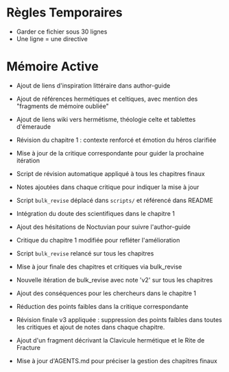 # Règles Temporaires
- Garder ce fichier sous 30 lignes
- Une ligne = une directive
# Mémoire Active
- Ajout de liens d'inspiration littéraire dans author-guide
- Ajout de références hermétiques et celtiques, avec mention des "fragments de mémoire oubliée"
- Ajout de liens wiki vers hermétisme, théologie celte et tablettes d'émeraude
- Révision du chapitre 1 : contexte renforcé et émotion du héros clarifiée
- Mise à jour de la critique correspondante pour guider la prochaine itération

- Script de révision automatique appliqué à tous les chapitres finaux
- Notes ajoutées dans chaque critique pour indiquer la mise à jour
- Script `bulk_revise` déplacé dans `scripts/` et référencé dans README
- Intégration du doute des scientifiques dans le chapitre 1
- Ajout des hésitations de Noctuvian pour suivre l'author-guide
- Critique du chapitre 1 modifiée pour refléter l'amélioration
- Script `bulk_revise` relancé sur tous les chapitres

- Mise à jour finale des chapitres et critiques via bulk_revise
- Nouvelle itération de bulk_revise avec note 'v2' sur tous les chapitres
- Ajout des conséquences pour les chercheurs dans le chapitre 1
- Réduction des points faibles dans la critique correspondante
- Révision finale v3 appliquée : suppression des points faibles dans toutes les critiques et ajout de notes dans chaque chapitre.
- Ajout d'un fragment décrivant la Clavicule hermétique et le Rite de Fracture
- Mise à jour d'AGENTS.md pour préciser la gestion des chapitres finaux
